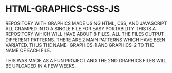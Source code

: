 # HTML-GRAPHICS-CSS-JS
REPOSITORY WITH GRAPHICS MADE USING HTML, CSS, AND JAVASCRIPT ALL CRAMPED INTO A SINGLE FILE FOR EASY PORTABILITY
THIS IS A REPOSITORY WHICH WILL HAVE ABOUT 8 FILES. ALL THE FILES OUTPUT DIFFERENT PATTERNS. THERE ARE 2 MAIN PATTERNS WHICH HAVE BEEN VARIATED. THUS THE NAME- GRAPHICS-1 AND GRAPHICS-2 TO THE NAME OF EACH FILE. 

THIS WAS MADE AS A FUN PROJECT AND THE 2ND GRAPHICS FILES WILL BE UPLOADED IN A FEW WEEKS. 
